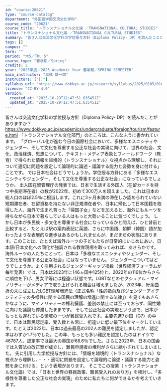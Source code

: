 ```yaml
---
id: "course:20621"
type: "course-catalog"
department: "外国語学部交流文化学科"
course_code: "20621"
course_title: "トランスナショナル文化論 ／TRANSNATIONAL CULTURAL STUDIES"
title: "トランスナショナル文化論 ／TRANSNATIONAL CULTURAL STUDIES"
summary: "皆さんは交流文化学科の学位授与方針（Diploma Policy- DP）を読んだことがありますか？ https://www.dokkyo.ac.jp/academics/undergraduate/foreign/tourism/feat…"
tags: []
campus: ""
term: ""
period: "木5／Thu 5"
course_type: "春学期／Spring"
credits: 2
year: "2025年度／2025 Academic Year 春学期／SPRING SEMESTER"
main_instructor: "高橋 雄一郎"
instructors: ["[]"]
syllabus_url: "https://www.dokkyo.ac.jp/research/syllabus/2025/0105/0105_20621_ja_JP.html"
license: "CC-BY-4.0"
version:
  created_at: "2025-10-29T12:47:51.635451Z"
  updated_at: "2025-10-29T12:47:51.635451Z"
---
```

皆さんは交流文化学科の学位授与方針（Diploma Policy- DP）を読んだことがありますか？ https://www.dokkyo.ac.jp/academics/undergraduate/foreign/tourism/feature.html 「トランスナショナル文化部門」のところは、こんなふうに書かれています。 「グローバル化が進む今日の国際社会において、多様なエスニシティやジェンダー、そして文化を尊重する公正な社会の実現に向けて、世界の社会、文化、政治経済、思想について、テキスト・メディア表象とフィールドワーク（教育）で得られた情報を越境的（トランスナショナル）な視点から理解し、それについて適切に問題を設定して論理的に論述・議論する能力と姿勢を身に付ける」ことです。 では日本社会はどうでしょうか。学位授与方針にある「多様なエスニシティやジェンダー、そして文化を尊重する公正な社会」になっているでしょうか。 出入国在留管理庁の発表では、日本で生活する外国人（在留カードを持つ中長期滞在者）の数が2022年、初めて300万人を超えました。これは日本の総人口のほぼ2.5％に相当します。これに3ヶ月未満の滞在しか認められていない短期滞在者、在留資格を持たない非正規滞在者や、日本に帰化して日本国籍を取得した人、海外で生まれ育った「帰国子女」などを加えると、海外にもルーツを持ちながら日本で暮らしている人はもっと大勢いることに気づくでしょう。 しかし日本が多民族・多文化を尊重する社会になっているかと問えば、ひと昔前と比較すると、たとえば駅の案内表記に英語、さらに中国語、朝鮮（韓国）語が加わったような表層的な進歩はあるかもしれませんが、まだまだの状態にあります。このことは、たとえば海外ルーツの子どもたちが日常的にいじめにあい、日本語/日本文化への同化が強調される教育現場を取ってみれば、あきらかです。 海外ルーツの人たちにとって、日本は「多様なエスニシティやジェンダー、そして文化を尊重する公正な社会」にはなっていません。 ジェンダーについてはどうでしょうか。よく引用されるジェンダーギャップ指数（世界経済フォーラムが毎年発表）では、日本は2023年に146ヵ国中125位と、2022年の116位からさらに順位を下げ、男女平等には程遠い状態です。LGBTなどのセクシュアル・マイノリティ―がメディアで取り上げられる機会は増えましたが、2023年、紆余曲折の末に成立したLGBT理解増進法（正式名称「性的指向及びジェンダーアイデンティティの多様性に関する国民の理解の増進に関する法律」）を見てもあきらかなように、マイノリティーの権利擁護、差別の禁止には至っておらず、同性婚に向けた議論も停滞したままです。 そして公正社会の実現という点で、日本がもっとも遅れている領域の一つが難民受入れです。主要先進7か国（G7）の中で、日本は難民認定率、受入数とも常に、桁違いに低い最下位をマークしています。たとえば2022年、日本は過去最高の202人の難民を認定しましたが、認定率はわずか1.7％でした。この年、もっとも多い難民を認定したのはドイツで46787人、認定率では最大の英国が68.6％でした。さらに2023年、日本の国会では入管法の改正案が成立し、難民申請者の権利がさらに縮小されてしまいました。 先に引用した学位授与方針には、「情報を越境的（トランスナショナル）な視点から理解し、・・・適切に問題を設定して論理的に論述・議論する能力と姿勢を身に付ける」という表現があります。 そこでこの授業（トランスナショナル文化論）では、「日本と世界の移民政策、難民受入れのあり方」を検討し、「多様性を尊重した公正な社会の実現」のために私たちに何ができるかを考えていきます。
